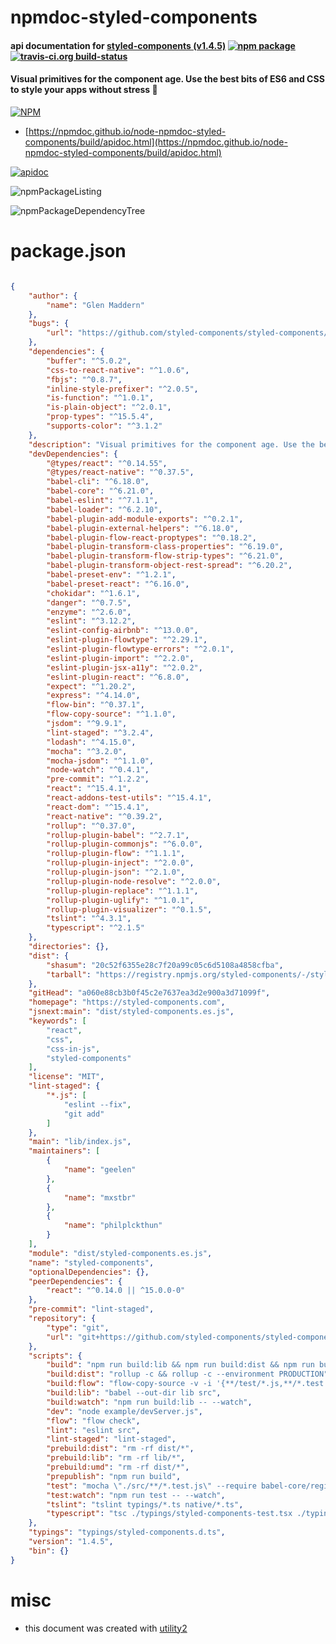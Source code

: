 # npmdoc-styled-components

#### api documentation for  [styled-components (v1.4.5)](https://styled-components.com)  [![npm package](https://img.shields.io/npm/v/npmdoc-styled-components.svg?style=flat-square)](https://www.npmjs.org/package/npmdoc-styled-components) [![travis-ci.org build-status](https://api.travis-ci.org/npmdoc/node-npmdoc-styled-components.svg)](https://travis-ci.org/npmdoc/node-npmdoc-styled-components)

#### Visual primitives for the component age. Use the best bits of ES6 and CSS to style your apps without stress 💅

[![NPM](https://nodei.co/npm/styled-components.png?downloads=true&downloadRank=true&stars=true)](https://www.npmjs.com/package/styled-components)

- [https://npmdoc.github.io/node-npmdoc-styled-components/build/apidoc.html](https://npmdoc.github.io/node-npmdoc-styled-components/build/apidoc.html)

[![apidoc](https://npmdoc.github.io/node-npmdoc-styled-components/build/screenCapture.buildCi.browser.%252Ftmp%252Fbuild%252Fapidoc.html.png)](https://npmdoc.github.io/node-npmdoc-styled-components/build/apidoc.html)

![npmPackageListing](https://npmdoc.github.io/node-npmdoc-styled-components/build/screenCapture.npmPackageListing.svg)

![npmPackageDependencyTree](https://npmdoc.github.io/node-npmdoc-styled-components/build/screenCapture.npmPackageDependencyTree.svg)



# package.json

```json

{
    "author": {
        "name": "Glen Maddern"
    },
    "bugs": {
        "url": "https://github.com/styled-components/styled-components/issues"
    },
    "dependencies": {
        "buffer": "^5.0.2",
        "css-to-react-native": "^1.0.6",
        "fbjs": "^0.8.7",
        "inline-style-prefixer": "^2.0.5",
        "is-function": "^1.0.1",
        "is-plain-object": "^2.0.1",
        "prop-types": "^15.5.4",
        "supports-color": "^3.1.2"
    },
    "description": "Visual primitives for the component age. Use the best bits of ES6 and CSS to style your apps without stress 💅",
    "devDependencies": {
        "@types/react": "^0.14.55",
        "@types/react-native": "^0.37.5",
        "babel-cli": "^6.18.0",
        "babel-core": "^6.21.0",
        "babel-eslint": "^7.1.1",
        "babel-loader": "^6.2.10",
        "babel-plugin-add-module-exports": "^0.2.1",
        "babel-plugin-external-helpers": "^6.18.0",
        "babel-plugin-flow-react-proptypes": "^0.18.2",
        "babel-plugin-transform-class-properties": "^6.19.0",
        "babel-plugin-transform-flow-strip-types": "^6.21.0",
        "babel-plugin-transform-object-rest-spread": "^6.20.2",
        "babel-preset-env": "^1.2.1",
        "babel-preset-react": "^6.16.0",
        "chokidar": "^1.6.1",
        "danger": "^0.7.5",
        "enzyme": "^2.6.0",
        "eslint": "^3.12.2",
        "eslint-config-airbnb": "^13.0.0",
        "eslint-plugin-flowtype": "^2.29.1",
        "eslint-plugin-flowtype-errors": "^2.0.1",
        "eslint-plugin-import": "^2.2.0",
        "eslint-plugin-jsx-a11y": "^2.0.2",
        "eslint-plugin-react": "^6.8.0",
        "expect": "^1.20.2",
        "express": "^4.14.0",
        "flow-bin": "^0.37.1",
        "flow-copy-source": "^1.1.0",
        "jsdom": "^9.9.1",
        "lint-staged": "^3.2.4",
        "lodash": "^4.15.0",
        "mocha": "^3.2.0",
        "mocha-jsdom": "^1.1.0",
        "node-watch": "^0.4.1",
        "pre-commit": "^1.2.2",
        "react": "^15.4.1",
        "react-addons-test-utils": "^15.4.1",
        "react-dom": "^15.4.1",
        "react-native": "^0.39.2",
        "rollup": "^0.37.0",
        "rollup-plugin-babel": "^2.7.1",
        "rollup-plugin-commonjs": "^6.0.0",
        "rollup-plugin-flow": "^1.1.1",
        "rollup-plugin-inject": "^2.0.0",
        "rollup-plugin-json": "^2.1.0",
        "rollup-plugin-node-resolve": "^2.0.0",
        "rollup-plugin-replace": "^1.1.1",
        "rollup-plugin-uglify": "^1.0.1",
        "rollup-plugin-visualizer": "^0.1.5",
        "tslint": "^4.3.1",
        "typescript": "^2.1.5"
    },
    "directories": {},
    "dist": {
        "shasum": "20c52f6355e28c7f20a99c05c6d5108a4858cfba",
        "tarball": "https://registry.npmjs.org/styled-components/-/styled-components-1.4.5.tgz"
    },
    "gitHead": "a060e88cb3b0f45c2e7637ea3d2e900a3d71099f",
    "homepage": "https://styled-components.com",
    "jsnext:main": "dist/styled-components.es.js",
    "keywords": [
        "react",
        "css",
        "css-in-js",
        "styled-components"
    ],
    "license": "MIT",
    "lint-staged": {
        "*.js": [
            "eslint --fix",
            "git add"
        ]
    },
    "main": "lib/index.js",
    "maintainers": [
        {
            "name": "geelen"
        },
        {
            "name": "mxstbr"
        },
        {
            "name": "philplckthun"
        }
    ],
    "module": "dist/styled-components.es.js",
    "name": "styled-components",
    "optionalDependencies": {},
    "peerDependencies": {
        "react": "^0.14.0 || ^15.0.0-0"
    },
    "pre-commit": "lint-staged",
    "repository": {
        "type": "git",
        "url": "git+https://github.com/styled-components/styled-components.git"
    },
    "scripts": {
        "build": "npm run build:lib && npm run build:dist && npm run build:flow",
        "build:dist": "rollup -c && rollup -c --environment PRODUCTION",
        "build:flow": "flow-copy-source -v -i '{**/test/*.js,**/*.test.js}' src lib",
        "build:lib": "babel --out-dir lib src",
        "build:watch": "npm run build:lib -- --watch",
        "dev": "node example/devServer.js",
        "flow": "flow check",
        "lint": "eslint src",
        "lint-staged": "lint-staged",
        "prebuild:dist": "rm -rf dist/*",
        "prebuild:lib": "rm -rf lib/*",
        "prebuild:umd": "rm -rf dist/*",
        "prepublish": "npm run build",
        "test": "mocha \"./src/**/*.test.js\" --require babel-core/register --timeout 5000",
        "test:watch": "npm run test -- --watch",
        "tslint": "tslint typings/*.ts native/*.ts",
        "typescript": "tsc ./typings/styled-components-test.tsx ./typings/styled-components-native-test.tsx ./typings/themed-tests/mytheme-styled-components-test.tsx --noEmit --jsx react --target es6 --module es2015 --moduleResolution node"
    },
    "typings": "typings/styled-components.d.ts",
    "version": "1.4.5",
    "bin": {}
}
```



# misc
- this document was created with [utility2](https://github.com/kaizhu256/node-utility2)
